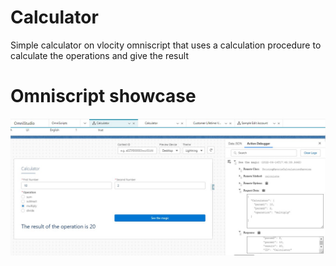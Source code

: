 # Calculator
Simple calculator on vlocity omniscript that uses a calculation procedure to calculate the operations and give the result

# Omniscript showcase

![Example](/assets/Calculator%20Example.jpg)